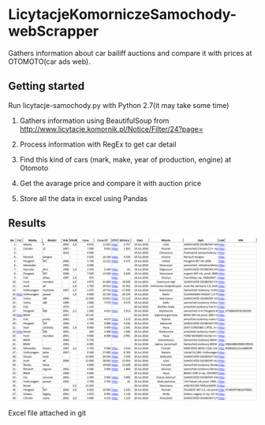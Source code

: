 # LicytacjeKomorniczeSamochody-webScrapper
Gathers information about car bailiff auctions and compare it with prices at OTOMOTO(car ads web).

## Getting started
Run licytacje-samochody.py with Python 2.7(it may take some time)

1. Gathers information using BeautifulSoup from http://www.licytacje.komornik.pl/Notice/Filter/24?page=

2. Process information with RegEx to get car detail

3. Find this kind of cars (mark, make, year of production, engine) at Otomoto

4. Get the avarage price and compare it with auction price

5. Store all the data in excel using Pandas
          
## Results
![Output](output.png)

Excel file attached in git
          

